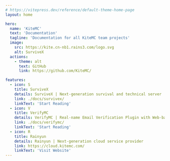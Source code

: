 ```yaml
---
# https://vitepress.dev/reference/default-theme-home-page
layout: home

hero:
  name: 'KiteMC'
  text: 'Documentation'
  tagline: 'Documentation for all KiteMC team projects'
  image:
    src: https://kite.cn-nb1.rains3.com/logo.svg
    alt: SurviveX
  actions:
    - theme: alt
      text: GitHub
      link: https://github.com/KiteMC/

features:
  - icon: S
    title: SurviveX
    details: SurviveX | Next-generation survival and technical server
    link: ./docs/survivex/
    linkText: 'Start Reading'
  - icon: V
    title: VerifyMC
    details: VerifyMC | Real-name Email Verification Plugin with Web-based Management
    link: ./docs/verifymc/
    linkText: 'Start Reading'
  - icon: R
    title: Rainyun
    details: Rainyun | Next-generation cloud service provider
    link: https://cloud.kitemc.com/
    linkText: 'Visit Website'
---
```


<script setup>
import Contributors from '../.vitepress/theme/components/Contributors.vue'
</script>